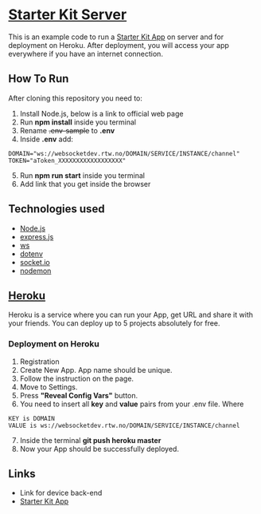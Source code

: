 # [Starter Kit Server](https://nornir-starter-kit-app.herokuapp.com/)
This is an example code to run a [Starter Kit App](https://github.com/Nornir-academy/starter-kit-app)
on server and for deployment on Heroku. After deployment, you will access your
app everywhere if you have an internet connection.

## How To Run
After cloning this repository you need to:
1. Install Node.js, below is a link to official web page
2. Run **npm install** inside you terminal
3. Rename ~~.env-sample~~ to **.env**
4. Inside **.env** add:
```
DOMAIN="ws://websocketdev.rtw.no/DOMAIN/SERVICE/INSTANCE/channel"
TOKEN="aToken_XXXXXXXXXXXXXXXXXX"
```
5. Run **npm run start** inside you terminal
6. Add link that you get inside the browser

## Technologies used
- [Node.js](https://nodejs.org/en/)
- [express.js](https://expressjs.com/)
- [ws](https://www.npmjs.com/package/ws)
- [dotenv](https://www.npmjs.com/package/dotenv)
- [socket.io](https://socket.io/)
- [nodemon](https://nodemon.io/)

## [Heroku](https://www.heroku.com/)
Heroku is a service where you can run your App, get URL and share it with your
friends. You can deploy up to 5 projects absolutely for free.

### Deployment on Heroku
1. Registration
2. Create New App. App name should be unique.
3. Follow the instruction on the page.
4. Move to Settings.
5. Press **"Reveal Config Vars"** button.
6. You need to insert all **key** and **value** pairs from your .env file. Where
```
KEY is DOMAIN
VALUE is ws://websocketdev.rtw.no/DOMAIN/SERVICE/INSTANCE/channel
```
7. Inside the terminal **git push heroku master**
8. Now your App should be successfully deployed.

## Links
- Link for device back-end
- [Starter Kit App](https://github.com/Nornir-academy/starter-kit-app)
